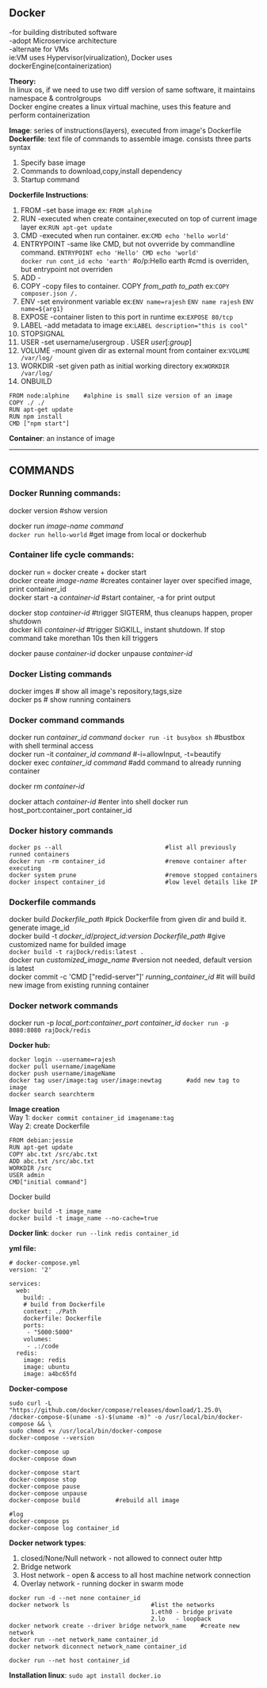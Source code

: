 ## Docker  
-for building distributed software  
-adopt Microservice architecture    
-alternate for VMs  
ie:VM uses Hypervisor(virualization), Docker uses dockerEngine(containerization)   

**Theory:**   
In linux os, if we need to use two diff version of same software, it maintains namespace & controlgroups  
Docker engine creates a linux virtual machine, uses this feature and perform containerization   

**Image**: series of instructions(layers), executed from image's Dockerfile  
**Dockerfile**: text file of commands to assemble image. consists three parts syntax    
1. Specify base image
2. Commands to download,copy,install dependency
3. Startup command  

**Dockerfile Instructions**:  
1. FROM	-set base image  ex: ```FROM alphine```   
2. RUN 	-executed when create container,executed on top of current image layer ex:```RUN apt-get update```    
3. CMD 	-executed when run container. ex:```CMD echo 'hello world'```    
4. ENTRYPOINT -same like CMD, but not ovverride by commandline command. ```ENTRYPOINT echo 'Hello' CMD echo 'world'```    
```docker run cont_id echo 'earth'``` #o/p:Hello earth #cmd is overriden, but entrypoint not overriden   
5. ADD		-  
6. COPY	-copy files to container. COPY _from_path_ _to_path_ ex:```COPY composer.json /.```   
7. ENV		-set environment variable ex:```ENV name=rajesh``` ```ENV name rajesh``` ```ENV name=${arg1}```    
8. EXPOSE 	-container listen to this port in runtime ex:```EXPOSE 80/tcp```  
9. LABEL 	-add metadata to image ex:```LABEL description="this is cool"```  
10. STOPSIGNAL  
11. USER	-set username/usergroup . USER _user_[:_group_]    
12. VOLUME 	-mount given dir as external mount from container  ex:```VOLUME /var/log/```    
13. WORKDIR -set given path as initial working directory  ex:```WORKDIR /var/log/```  
14. ONBUILD  


```
FROM node:alphine    #alphine is small size version of an image  
COPY ./ ./  
RUN apt-get update     
RUN npm install  
CMD ["npm start"]
```
**Container**: an instance of image   

---
## COMMANDS 

### Docker Running commands:
docker version 			#show version  

docker run _image-name_ _command_  
```docker run hello-world``` #get image from local or dockerhub     

### Container life cycle commands:  
docker run = docker create + docker start     
docker create _image-name_ 	#creates container layer over specified image, print container_id   
docker start -a _container-id_    #start container, -a for print output  

docker stop _container-id_ #trigger SIGTERM, thus cleanups happen, proper shutdown    
docker kill _container-id_ #trigger SIGKILL, instant shutdown. If stop command take morethan 10s then kill triggers   

docker pause _container-id_
docker unpause _container-id_

### Docker Listing commands
docker imges	# show all image's repository,tags,size  
docker ps  		# show running containers  

### Docker command commands
docker run _container_id_ _command_	```docker run -it busybox sh``` #bustbox with shell terminal access  
docker run -it _container_id_ _command_   #-i=allowInput, -t=beautify   
docker exec _container_id_ _command_            #add command to already running container  


docker rm _container-id_

docker attach _container-id_                 #enter into shell
docker run host_port:container_port container_id

### Docker history commands   
```
docker ps --all                             #list all previously runned containers
docker run -rm container_id                 #remove container after executing
docker system prune                         #remove stopped containers
docker inspect container_id                 #low level details like IP
```

### Dockerfile commands  
docker build _Dockerfile_path_		#pick Dockerfile from given dir and build it. generate image_id   
docker build -t _docker_id_/_project_id_:_version_ _Dockerfile_path_   #give customized name for builded image    
```docker build -t rajDock/redis:latest .```  
docker run _customized_image_name_     #version not needed, default version is latest  
docker commit -c 'CMD ["redid-server"]' _running_container_id_     #it will build new image from existing running container  

### Docker network commands  
docker run -p _local_port_:_container_port_ _container_id_ ```docker run -p 8080:8080 rajDock/redis``` 





**Docker hub:**
```
docker login --username=rajesh
docker pull username/imageName
docker push username/imageName
docker tag user/image:tag user/image:newtag       #add new tag to image
docker search searchterm
```

**Image creation**\
Way 1: ```docker commit container_id imagename:tag```\
Way 2: create Dockerfile
```
FROM debian:jessie
RUN apt-get update
COPY abc.txt /src/abc.txt
ADD abc.txt /src/abc.txt
WORKDIR /src
USER admin
CMD["initial command"]
```
Docker build
```
docker build -t image_name
docker build -t image_name --no-cache=true
```
**Docker link**: ```docker run --link redis container_id```

**yml file:**
```
# docker-compose.yml
version: '2'

services:
  web:
    build: .
    # build from Dockerfile
    context: ./Path
    dockerfile: Dockerfile
    ports:
     - "5000:5000"
    volumes:
     - .:/code
  redis:
    image: redis
    image: ubuntu
    image: a4bc65fd
```
**Docker-compose**
```
sudo curl -L "https://github.com/docker/compose/releases/download/1.25.0\
/docker-compose-$(uname -s)-$(uname -m)" -o /usr/local/bin/docker-compose && \
sudo chmod +x /usr/local/bin/docker-compose
docker-compose --version

docker-compose up
docker-compose down

docker-compose start
docker-compose stop
docker-compose pause
docker-compose unpause
docker-compose build          #rebuild all image

#log
docker-compose ps
docker-compose log container_id
```

**Docker network types**:
1. closed/None/Null network - not allowed to connect outer http
2. Bridge network
3. Host network - open & access to all host machine network connection
4. Overlay network - running docker in swarm mode

```
docker run -d --net none container_id
docker network ls                       #list the networks 
                                        1.eth0 - bridge private 
                                        2.lo   - loopback    
docker network create --driver bridge network_name    #create new network 
docker run --net network_name container_id
docker network diconnect network_name container_id

docker run --net host container_id

```

**Installation linux**: ```sudo apt install docker.io```
